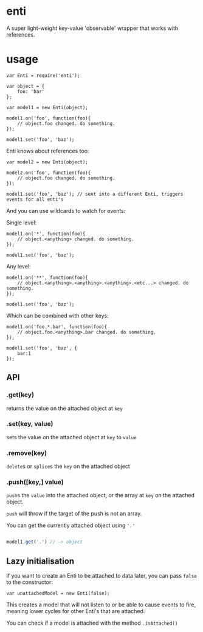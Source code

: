 # enti

A super light-weight key-value 'observable' wrapper that works with references.

# usage

```
var Enti = require('enti');

var object = {
    foo: 'bar'
};

var model1 = new Enti(object);

model1.on('foo', function(foo){
    // object.foo changed. do something.
});

model1.set('foo', 'baz');
```

Enti knows about references too:


```
var model2 = new Enti(object);

model2.on('foo', function(foo){
    // object.foo changed. do something.
});

model1.set('foo', 'baz'); // sent into a different Enti, triggers events for all enti's
```

And you can use wildcards to watch for events:

Single level:
```
model1.on('*', function(foo){
    // object.<anything> changed. do something.
});

model1.set('foo', 'baz');
```

Any level:
```
model1.on('**', function(foo){
    // object.<anything>.<anything>.<anything>.<etc...> changed. do something.
});

model1.set('foo', 'baz');
```

Which can be combined with other keys:


```
model1.on('foo.*.bar', function(foo){
    // object.foo.<anything>.bar changed. do something.
});

model1.set('foo', 'baz', {
    bar:1
});
```

## API

### .get(key)

returns the value on the attached object at `key`

### .set(key, value)

sets the value on the attached object at `key` to `value`

### .remove(key)

`delete`s or `splice`s the `key` on the attached object

### .push([key,] value)

`push`s the `value` into the attached object, or the array at `key` on the attached object.

`push` will throw if the target of the push is not an array.

You can get the currently attached object using `'.'`

```javascript

model1.get('.') // -> object

```

## Lazy initialisation

If you want to create an Enti to be attached to data later, you can pass `false` to the constructor:

```
var unattachedModel = new Enti(false);
```

This creates a model that will not listen to or be able to cause events to fire, meaning lower cycles for other Enti's that are attached.

You can check if a model is attached with the method `.isAttached()`